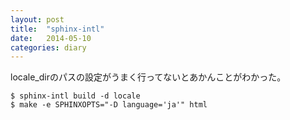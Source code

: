 ```yaml
---
layout: post
title:  "sphinx-intl"
date:   2014-05-10
categories: diary
---
```


locale_dirのパスの設定がうまく行ってないとあかんことがわかった。

```
$ sphinx-intl build -d locale
$ make -e SPHINXOPTS="-D language='ja'" html
```
